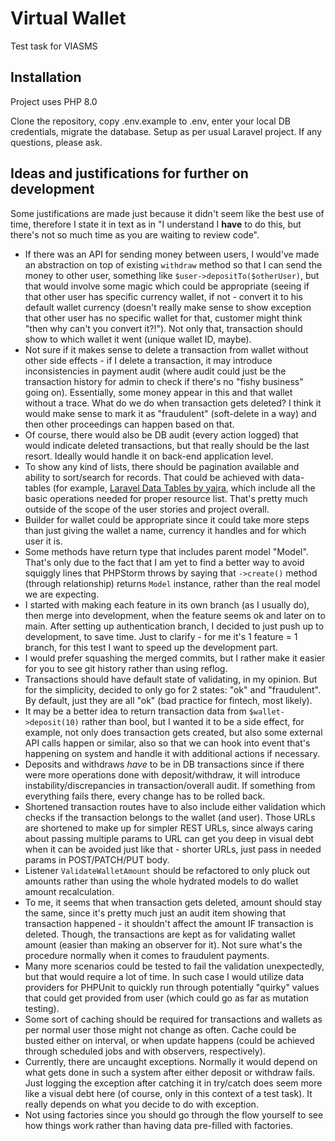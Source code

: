 # Virtual Wallet
Test task for VIASMS

## Installation
Project uses PHP 8.0

Clone the repository, copy .env.example to .env, enter your local DB credentials, migrate the database. Setup as per usual Laravel project.
If any questions, please ask.

## Ideas and justifications for further on development
Some justifications are made just because it didn't seem like the best use of time, therefore I state it in text as in "I understand I **have** to do this, but there's not so much time as you are waiting to review code".

- If there was an API for sending money between users, I would've made an abstraction on top of existing `withdraw` method so that I can send the money to other user, something like `$user->depositTo($otherUser)`, but that would involve some magic which could be appropriate (seeing if that other user has specific currency wallet, if not - convert it to his default wallet currency (doesn't really make sense to show exception that other user has no specific wallet for that, customer might think "then why can't you convert it?!"). Not only that, transaction should show to which wallet it went (unique wallet ID, maybe).
- Not sure if it makes sense to delete a transaction from wallet without other side effects - if I delete a transaction, it may introduce inconsistencies in payment audit (where audit could just be the transaction history for admin to check if there's no "fishy business" going on). Essentially, some money appear in this and that wallet without a trace. What do we do when transaction gets deleted? I think it would make sense to mark it as "fraudulent" (soft-delete in a way) and then other proceedings can happen based on that.
- Of course, there would also be DB audit (every action logged) that would indicate deleted transactions, but that really should be the last resort. Ideally would handle it on back-end application level.
- To show any kind of lists, there should be pagination available and ability to sort/search for records. That could be achieved with data-tables (for example, [Laravel Data Tables by yajra](https://github.com/yajra/laravel-datatables), which include all the basic operations needed for proper resource list. That's pretty much outside of the scope of the user stories and project overall.
- Builder for wallet could be appropriate since it could take more steps than just giving the wallet a name, currency it handles and for which user it is.
- Some methods have return type that includes parent model "Model". That's only due to the fact that I am yet to find a better way to avoid squiggly lines that PHPStorm throws by saying that `->create()` method (through relationship) returns `Model` instance, rather than the real model we are expecting.
- I started with making each feature in its own branch (as I usually do), then merge into development, when the feature seems ok and later on to main. After setting up authentication branch, I decided to just push up to development, to save time. Just to clarify - for me it's 1 feature = 1 branch, for this test I want to speed up the development part.
- I would prefer squashing the merged commits, but I rather make it easier for you to see git history rather than using reflog.
- Transactions should have default state of validating, in my opinion. But for the simplicity, decided to only go for 2 states: "ok" and "fraudulent". By default, just they are all "ok" (bad practice for fintech, most likely).
- It may be a better idea to return transaction data from `$wallet->deposit(10)` rather than bool, but I wanted it to be a side effect, for example, not only does transaction gets created, but also some external API calls happen or similar, also so that we can hook into event that's happening on system and handle it with additional actions if necessary.
- Deposits and withdraws *have* to be in DB transactions since if there were more operations done with deposit/withdraw, it will introduce instability/discrepancies in transaction/overall audit. If something from everything fails there, every change has to be rolled back.
- Shortened transaction routes have to also include either validation which checks if the transaction belongs to the wallet (and user). Those URLs are shortened to make up for simpler REST URLs, since always caring about passing multiple params to URL can get you deep in visual debt when it can be avoided just like that - shorter URLs, just pass in needed params in POST/PATCH/PUT body.
- Listener `ValidateWalletAmount` should be refactored to only pluck out amounts rather than using the whole hydrated models to do wallet amount recalculation.
- To me, it seems that when transaction gets deleted, amount should stay the same, since it's pretty much just an audit item showing that transaction happened - it shouldn't affect the amount IF transaction is deleted. Though, the transactions are kept as for validating wallet amount (easier than making an observer for it). Not sure what's the procedure normally when it comes to fraudulent payments.
- Many more scenarios could be tested to fail the validation unexpectedly, but that would require a lot of time. In such case I would utilize data providers for PHPUnit to quickly run through potentially "quirky" values that could get provided from user (which could go as far as mutation testing).
- Some sort of caching should be required for transactions and wallets as per normal user those might not change as often. Cache could be busted either on interval, or when update happens (could be achieved through scheduled jobs and with observers, respectively).
- Currently, there are uncaught exceptions. Normally it would depend on what gets done in such a system after either deposit or withdraw fails. Just logging the exception after catching it in try/catch does seem more like a visual debt here (of course, only in this context of a test task). It really depends on what you decide to do with exception.
- Not using factories since you should go through the flow yourself to see how things work rather than having data pre-filled with factories.
